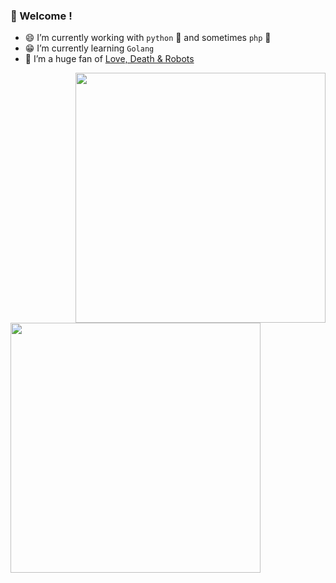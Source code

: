 ### 👋 Welcome !



- :smile: I’m currently working with `python` :snake: and sometimes `php` :elephant:
- :grin: I’m currently learning `Golang`
- :movie_camera: I’m a huge fan of [Love, Death & Robots](https://zh.wikipedia.org/wiki/Love,_Death_%26_Robots)




<img align="right" src="https://github-readme-stats.vercel.app/api?username=landybird&show_icons=true&icon_color=000000&text_color=000000&bg_color=ffffff&hide_title=false&title_color=000000" width="400" />
<img align="left" src="https://truth.bahamut.com.tw/s01/201908/bc1a4ad718a96733ba4786efd8f49a71.JPG" width="400" />

